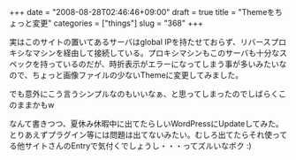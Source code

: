 +++
date = "2008-08-28T02:46:46+09:00"
draft = true
title = "Themeをちょっと変更"
categories = ["things"]
slug = "368"
+++

実はこのサイトの置いてあるサーバはglobal IPを持たせておらず、リバースプロキシなマシンを経由して接続している。プロキシマシンもこのサーバも十分なスペックを持っているのだが、時折表示がエラーになってしまう事が多いみたいなので、ちょっと画像ファイルの少ないThemeに変更してみました。

でも意外にこう言うシンプルなのもいいなぁ、と思ってしまったのでしばらくこのままかもw

なんて書きつつ、夏休み休暇中に出てたらしいWordPressにUpdateしてみた。とりあえずプラグイン等には問題は出てないみたい。むしろ出てたらそれ使ってる他サイトさんのEntryで気付くでしょうし・・・ってズルいなボク :)
